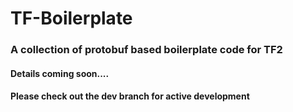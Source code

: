 # TF-Boilerplate

### A collection of protobuf based boilerplate code for TF2

#### Details coming soon....

#### Please check out the dev branch for active development